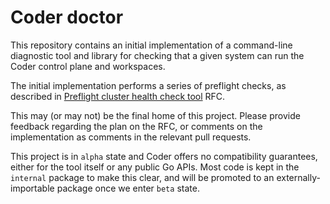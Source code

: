 # Coder doctor

This repository contains an initial implementation of a command-line
diagnostic tool and library for checking that a given system can run
the Coder control plane and workspaces.

The initial implementation performs a series of preflight checks, as
described in [Preflight cluster health check tool] RFC.

[Preflight cluster health check tool]: https://www.notion.so/coderhq/Preflight-cluster-health-check-tool-07024636e1c741e2a30e482bb796ea0a

This may (or may not) be the final home of this project. Please
provide feedback regarding the plan on the RFC, or comments on the
implementation as comments in the relevant pull requests.

This project is in `alpha` state and Coder offers no compatibility
guarantees, either for the tool itself or any public Go APIs. Most
code is kept in the `internal` package to make this clear, and will
be promoted to an externally-importable package once we enter `beta`
state.
